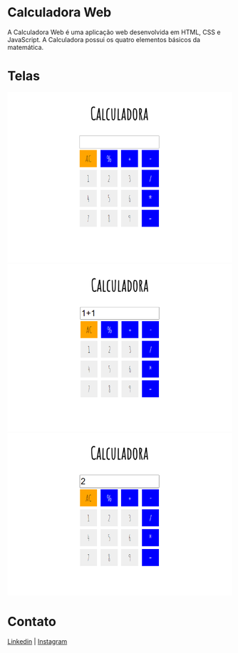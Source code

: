 # Calculadora Web
A Calculadora Web é uma aplicação web desenvolvida em HTML, CSS e JavaScript. A Calculadora possui
os quatro elementos básicos da matemática.

# Telas
![Initial](https://github.com/PauloV-Rodrigues/Calculadora-Web/blob/main/assets/img/Initial-point.png)
![Calculating](https://github.com/PauloV-Rodrigues/Calculadora-Web/blob/main/assets/img/Calculating.png)
![Result](https://github.com/PauloV-Rodrigues/Calculadora-Web/blob/main/assets/img/Results.png)

# Contato
[Linkedin](https://www.linkedin.com/in/ro-paulo/) | [Instagram](https://www.instagram.com/_paulo.86)